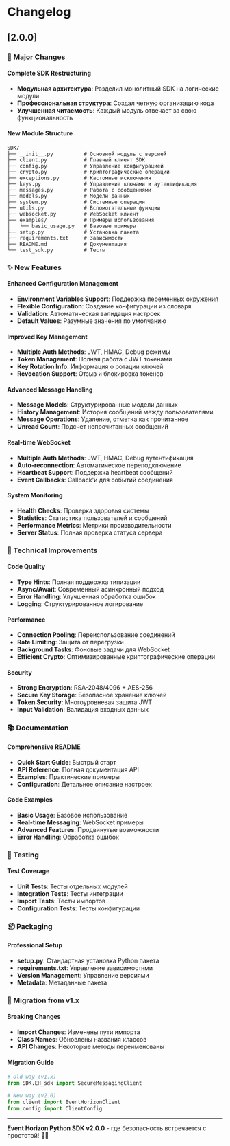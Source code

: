 # Changelog

## [2.0.0]
### 🚀 Major Changes

#### Complete SDK Restructuring
- **Модульная архитектура**: Разделил монолитный SDK на логические модули
- **Профессиональная структура**: Создал четкую организацию кода
- **Улучшенная читаемость**: Каждый модуль отвечает за свою функциональность

#### New Module Structure
```
SDK/
├── __init__.py          # Основной модуль с версией
├── client.py            # Главный клиент SDK
├── config.py            # Управление конфигурацией
├── crypto.py            # Криптографические операции
├── exceptions.py        # Кастомные исключения
├── keys.py              # Управление ключами и аутентификация
├── messages.py          # Работа с сообщениями
├── models.py            # Модели данных
├── system.py            # Системные операции
├── utils.py             # Вспомогательные функции
├── websocket.py         # WebSocket клиент
├── examples/            # Примеры использования
│   └── basic_usage.py   # Базовые примеры
├── setup.py             # Установка пакета
├── requirements.txt     # Зависимости
├── README.md            # Документация
└── test_sdk.py          # Тесты
```

### ✨ New Features

#### Enhanced Configuration Management
- **Environment Variables Support**: Поддержка переменных окружения
- **Flexible Configuration**: Создание конфигурации из словаря
- **Validation**: Автоматическая валидация настроек
- **Default Values**: Разумные значения по умолчанию

#### Improved Key Management
- **Multiple Auth Methods**: JWT, HMAC, Debug режимы
- **Token Management**: Полная работа с JWT токенами
- **Key Rotation Info**: Информация о ротации ключей
- **Revocation Support**: Отзыв и блокировка токенов

#### Advanced Message Handling
- **Message Models**: Структурированные модели данных
- **History Management**: История сообщений между пользователями
- **Message Operations**: Удаление, отметка как прочитанное
- **Unread Count**: Подсчет непрочитанных сообщений

#### Real-time WebSocket
- **Multiple Auth Methods**: JWT, HMAC, Debug аутентификация
- **Auto-reconnection**: Автоматическое переподключение
- **Heartbeat Support**: Поддержка heartbeat сообщений
- **Event Callbacks**: Callback'и для событий соединения

#### System Monitoring
- **Health Checks**: Проверка здоровья системы
- **Statistics**: Статистика пользователей и сообщений
- **Performance Metrics**: Метрики производительности
- **Server Status**: Полная проверка статуса сервера

### 🔧 Technical Improvements

#### Code Quality
- **Type Hints**: Полная поддержка типизации
- **Async/Await**: Современный асинхронный подход
- **Error Handling**: Улучшенная обработка ошибок
- **Logging**: Структурированное логирование

#### Performance
- **Connection Pooling**: Переиспользование соединений
- **Rate Limiting**: Защита от перегрузки
- **Background Tasks**: Фоновые задачи для WebSocket
- **Efficient Crypto**: Оптимизированные криптографические операции

#### Security
- **Strong Encryption**: RSA-2048/4096 + AES-256
- **Secure Key Storage**: Безопасное хранение ключей
- **Token Security**: Многоуровневая защита JWT
- **Input Validation**: Валидация входных данных

### 📚 Documentation

#### Comprehensive README
- **Quick Start Guide**: Быстрый старт
- **API Reference**: Полная документация API
- **Examples**: Практические примеры
- **Configuration**: Детальное описание настроек

#### Code Examples
- **Basic Usage**: Базовое использование
- **Real-time Messaging**: WebSocket примеры
- **Advanced Features**: Продвинутые возможности
- **Error Handling**: Обработка ошибок

### 🧪 Testing

#### Test Coverage
- **Unit Tests**: Тесты отдельных модулей
- **Integration Tests**: Тесты интеграции
- **Import Tests**: Тесты импортов
- **Configuration Tests**: Тесты конфигурации

### 📦 Packaging

#### Professional Setup
- **setup.py**: Стандартная установка Python пакета
- **requirements.txt**: Управление зависимостями
- **Version Management**: Управление версиями
- **Metadata**: Метаданные пакета

### 🔄 Migration from v1.x

#### Breaking Changes
- **Import Changes**: Изменены пути импорта
- **Class Names**: Обновлены названия классов
- **API Changes**: Некоторые методы переименованы

#### Migration Guide
```python
# Old way (v1.x)
from SDK.EH_sdk import SecureMessagingClient

# New way (v2.0)
from client import EventHorizonClient
from config import ClientConfig
```
---

**Event Horizon Python SDK v2.0.0** - где безопасность встречается с простотой! 🚀🔐
